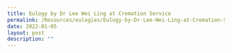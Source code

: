 ```yaml
---
title: Eulogy by Dr Lee Wei Ling at Cremation Service
permalink: /Resources/eulogies/Eulogy-by-Dr-Lee-Wei-Ling-at-Cremation-Service
date: 2022-01-05
layout: post
description: ""
---
```

